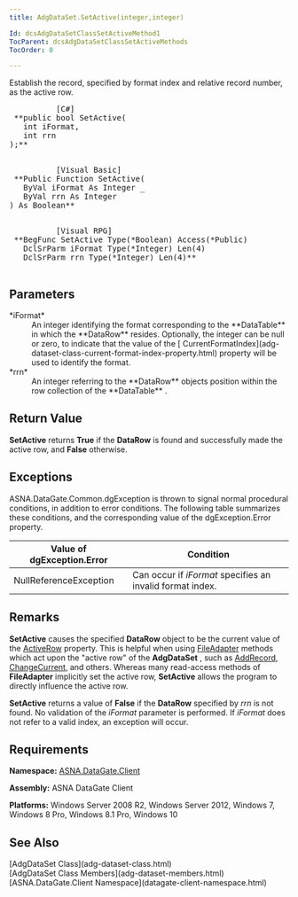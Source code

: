 ```yaml
---
title: AdgDataSet.SetActive(integer,integer)

Id: dcsAdgDataSetClassSetActiveMethod1
TocParent: dcsAdgDataSetClassSetActiveMethods
TocOrder: 0

---
```


Establish the record, specified by format index and relative record number, as the active row.
<pre class="prettyprint">
          <span class="lang">[C#]</span>
 **public bool SetActive(
   int iFormat,
   int rrn
);** 
        </pre>

<pre class="prettyprint">
          <span class="lang">[Visual Basic] </span>
 **Public Function SetActive( 
   ByVal iFormat As Integer _
   ByVal rrn As Integer
) As Boolean** 
        </pre>

<pre class="prettyprint">
          <span class="lang">[Visual RPG]</span>
 **BegFunc SetActive Type(*Boolean) Access(*Public)
   DclSrParm iFormat Type(*Integer) Len(4)
   DclSrParm rrn Type(*Integer) Len(4)** 
        </pre>

## Parameters

<dl>
        <dt>
 *iFormat* 
        </dt>
        <dd>An integer identifying the format corresponding to the **DataTable** 
						in which the **DataRow**  resides.  Optionally, 
						the integer can be null or zero, to indicate that the value of the [
							CurrentFormatIndex](adg-dataset-class-current-format-index-property.html) property will be used to identify the format. </dd>
        <dt>
 *rrn* 
        </dt>
        <dd>An integer referring to the **DataRow**  objects position within 
								the row collection of the **DataTable** .</dd>
</dl>
<dl>
        <dt />
</dl>

## Return Value

**SetActive** returns **True** if the **DataRow** is found and successfully made the active row, and **False** otherwise.
## Exceptions

ASNA.DataGate.Common.dgException is thrown to signal normal procedural conditions, in addition to error conditions. The following table summarizes these conditions, and the corresponding value of the dgException.Error property.
<br />



| Value of dgException.Error | Condition |
| ---- | ---- |
| NullReferenceException | Can occur if *iFormat* specifies an invalid format index. |



## Remarks

**SetActive** causes the specified **DataRow** object to be the current value of the [ ActiveRow](adg-dataset-class-active-row-property.html) property. This is helpful when using [ FileAdapter](file-adapter-class.html) methods which act upon the "active row" of the **AdgDataSet** , such as [AddRecord](file-adapter-class-add-record-method.html), [ ChangeCurrent](file-adapter-class-change-current-method.html), and others. Whereas many read-access methods of **FileAdapter** implicitly set the active row, **SetActive** allows the program to directly influence the active row.

**SetActive** returns a value of **False** if the **DataRow** specified by *rrn* is not found. No validation of the *iFormat* parameter is performed. If *iFormat* does not refer to a valid index, an exception will occur.
## Requirements

**Namespace:** [ASNA.DataGate.Client](datagate-client-namespace.html) 

**Assembly:** ASNA DataGate Client

**Platforms:** Windows Server 2008 R2, Windows Server 2012, Windows 7, Windows 8 Pro, Windows 8.1 Pro, Windows 10
## See Also

<dl />
      [AdgDataSet Class](adg-dataset-class.html)
      <br />
      [AdgDataSet Class Members](adg-dataset-members.html)
      <br />
      [ASNA.DataGate.Client Namespace](datagate-client-namespace.html)

